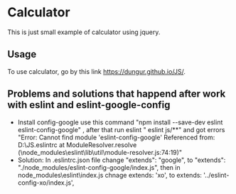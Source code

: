 Calculator
=======

This is just small example of calculator using jquery.

Usage
------
To use calculator, go by this link https://dungur.github.io/JS/.

Problems and solutions that happend after work with eslint and eslint-google-config 
------
- Install config-google use this command "npm install --save-dev eslint eslint-config-google" , after that run eslint " eslint js/**"
and got errors "Error: Cannot find module 'eslint-config-google' Referenced from: D:\JS\.eslintrc at ModuleResolver.resolve (\node_modules\eslint\lib\util\module-resolver.js:74:19)"
- Solution: 
In  .eslintrc.json file change "extends": "google", to  "extends": "./node_modules/eslint-config-google/index.js",
then in node_modules\eslint\index.js chnage  extends: 'xo', to extends: '../eslint-config-xo/index.js',
